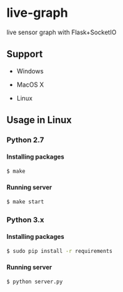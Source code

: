 # live-graph

live sensor graph with Flask+SocketIO

## Support

- Windows

- MacOS X

- Linux

## Usage in Linux

### Python 2.7

#### Installing packages

```bash
$ make
```

#### Running server

```bash
$ make start
```

### Python 3.x

#### Installing packages

```bash
$ sudo pip install -r requirements
```

#### Running server

```bash
$ python server.py
```
